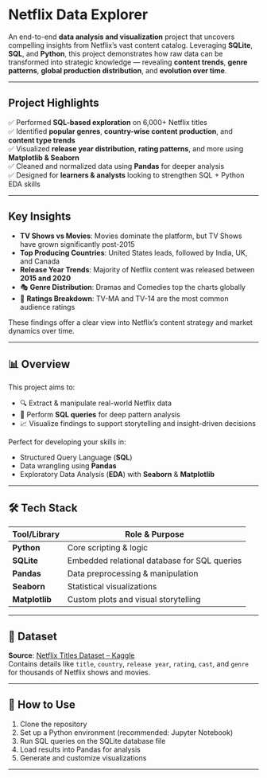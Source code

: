 #  Netflix Data Explorer

An end-to-end **data analysis and visualization** project that uncovers compelling insights from Netflix’s vast content catalog. Leveraging **SQLite**, **SQL**, and **Python**, this project demonstrates how raw data can be transformed into strategic knowledge — revealing **content trends**, **genre patterns**, **global production distribution**, and **evolution over time**.

---

##  Project Highlights

✅ Performed **SQL-based exploration** on 6,000+ Netflix titles  
✅ Identified **popular genres**, **country-wise content production**, and **content type trends**  
✅ Visualized **release year distribution**, **rating patterns**, and more using **Matplotlib & Seaborn**  
✅ Cleaned and normalized data using **Pandas** for deeper analysis  
✅ Designed for **learners & analysts** looking to strengthen SQL + Python EDA skills

---

##  Key Insights

-  **TV Shows vs Movies**: Movies dominate the platform, but TV Shows have grown significantly post-2015  
-  **Top Producing Countries**: United States leads, followed by India, UK, and Canada  
-  **Release Year Trends**: Majority of Netflix content was released between **2015 and 2020**  
- 🎭 **Genre Distribution**: Dramas and Comedies top the charts globally  
- 🔞 **Ratings Breakdown**: TV-MA and TV-14 are the most common audience ratings  

These findings offer a clear view into Netflix’s content strategy and market dynamics over time.

---

## 📊 Overview

This project aims to:
- 🔍 Extract & manipulate real-world Netflix data
- 🧾 Perform **SQL queries** for deep pattern analysis
- 📈 Visualize findings to support storytelling and insight-driven decisions

Perfect for developing your skills in:
- Structured Query Language (**SQL**)
- Data wrangling using **Pandas**
- Exploratory Data Analysis (**EDA**) with **Seaborn** & **Matplotlib**

---

## 🛠️ Tech Stack

| Tool/Library     | Role & Purpose                              |
|------------------|----------------------------------------------|
| **Python**       | Core scripting & logic                       |
| **SQLite**       | Embedded relational database for SQL queries |
| **Pandas**       | Data preprocessing & manipulation            |
| **Seaborn**      | Statistical visualizations                   |
| **Matplotlib**   | Custom plots and visual storytelling         |

---

## 📂 Dataset

**Source**: [Netflix Titles Dataset – Kaggle](https://www.kaggle.com/datasets/shivamb/netflix-shows)  
Contains details like `title`, `country`, `release year`, `rating`, `cast`, and `genre` for thousands of Netflix shows and movies.

---

## 📎 How to Use

1. Clone the repository  
2. Set up a Python environment (recommended: Jupyter Notebook)  
3. Run SQL queries on the SQLite database file  
4. Load results into Pandas for analysis  
5. Generate and customize visualizations

---


